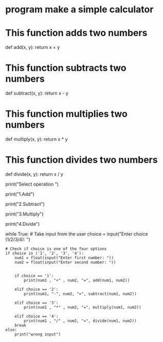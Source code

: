 # program make a simple calculator

# This function adds two numbers
def add(x, y):
    return x + y

# This function subtracts two numbers
def subtract(x, y):
    return x - y

# This function multiplies two numbers
def multiply(x, y):
    return x * y

# This function divides two numbers
def divide(x, y):
    return x / y

print("Select operation ")

print("1.Add")

print("2.Subtract")

print("3.Multiply")

print("4.Divide")

while True:
    # Take input from the user
    choice = input("Enter choice (1/2/3/4): ")

    # Check if choice is one of the four options
    if choice in ('1', '2', '3', '4'):
        num1 = float(input("Enter first number: "))
        num2 = float(input("Enter second number: "))


        if choice == '1':
            print(num1 , "+" , num2, "=", add(num1, num2))

        elif choice == '2':
            print(num1, "-", num2, "=", subtract(num1, num2))

        elif choice == '3':
            print(num1 , "*" , num2, "=", multiply(num1, num2))

        elif choice == '4':
            print(num1 , "/" , num2, "=", divide(num1, num2))
        break
    else:
        print("wrong input")
